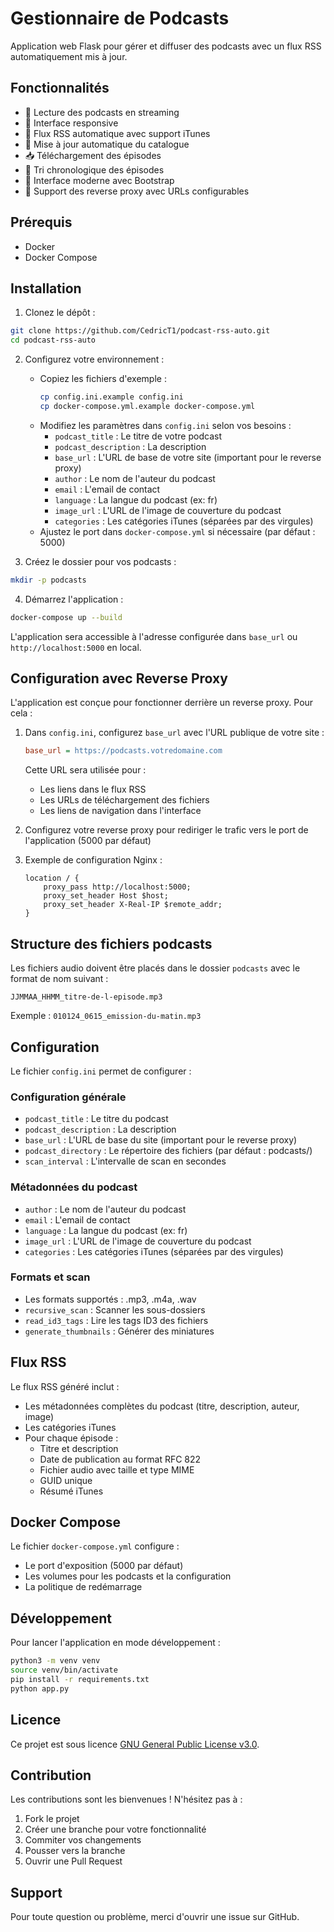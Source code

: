 # Gestionnaire de Podcasts

Application web Flask pour gérer et diffuser des podcasts avec un flux RSS automatiquement mis à jour.

## Fonctionnalités

- 🎵 Lecture des podcasts en streaming
- 📱 Interface responsive
- 📡 Flux RSS automatique avec support iTunes
- 🔄 Mise à jour automatique du catalogue
- 📥 Téléchargement des épisodes
- 📅 Tri chronologique des épisodes
- 🎨 Interface moderne avec Bootstrap
- 🔗 Support des reverse proxy avec URLs configurables

## Prérequis

- Docker
- Docker Compose

## Installation

1. Clonez le dépôt :
```bash
git clone https://github.com/CedricT1/podcast-rss-auto.git
cd podcast-rss-auto
```

2. Configurez votre environnement :
   - Copiez les fichiers d'exemple :
     ```bash
     cp config.ini.example config.ini
     cp docker-compose.yml.example docker-compose.yml
     ```
   - Modifiez les paramètres dans `config.ini` selon vos besoins :
     - `podcast_title` : Le titre de votre podcast
     - `podcast_description` : La description
     - `base_url` : L'URL de base de votre site (important pour le reverse proxy)
     - `author` : Le nom de l'auteur du podcast
     - `email` : L'email de contact
     - `language` : La langue du podcast (ex: fr)
     - `image_url` : L'URL de l'image de couverture du podcast
     - `categories` : Les catégories iTunes (séparées par des virgules)
   - Ajustez le port dans `docker-compose.yml` si nécessaire (par défaut : 5000)

3. Créez le dossier pour vos podcasts :
```bash
mkdir -p podcasts
```

4. Démarrez l'application :
```bash
docker-compose up --build
```

L'application sera accessible à l'adresse configurée dans `base_url` ou `http://localhost:5000` en local.

## Configuration avec Reverse Proxy

L'application est conçue pour fonctionner derrière un reverse proxy. Pour cela :

1. Dans `config.ini`, configurez `base_url` avec l'URL publique de votre site :
   ```ini
   base_url = https://podcasts.votredomaine.com
   ```
   Cette URL sera utilisée pour :
   - Les liens dans le flux RSS
   - Les URLs de téléchargement des fichiers
   - Les liens de navigation dans l'interface

2. Configurez votre reverse proxy pour rediriger le trafic vers le port de l'application (5000 par défaut)

3. Exemple de configuration Nginx :
   ```nginx
   location / {
       proxy_pass http://localhost:5000;
       proxy_set_header Host $host;
       proxy_set_header X-Real-IP $remote_addr;
   }
   ```

## Structure des fichiers podcasts

Les fichiers audio doivent être placés dans le dossier `podcasts` avec le format de nom suivant :
```
JJMMAA_HHMM_titre-de-l-episode.mp3
```
Exemple : `010124_0615_emission-du-matin.mp3`

## Configuration

Le fichier `config.ini` permet de configurer :

### Configuration générale
- `podcast_title` : Le titre du podcast
- `podcast_description` : La description
- `base_url` : L'URL de base du site (important pour le reverse proxy)
- `podcast_directory` : Le répertoire des fichiers (par défaut : podcasts/)
- `scan_interval` : L'intervalle de scan en secondes

### Métadonnées du podcast
- `author` : Le nom de l'auteur du podcast
- `email` : L'email de contact
- `language` : La langue du podcast (ex: fr)
- `image_url` : L'URL de l'image de couverture du podcast
- `categories` : Les catégories iTunes (séparées par des virgules)

### Formats et scan
- Les formats supportés : .mp3, .m4a, .wav
- `recursive_scan` : Scanner les sous-dossiers
- `read_id3_tags` : Lire les tags ID3 des fichiers
- `generate_thumbnails` : Générer des miniatures

## Flux RSS

Le flux RSS généré inclut :
- Les métadonnées complètes du podcast (titre, description, auteur, image)
- Les catégories iTunes
- Pour chaque épisode :
  - Titre et description
  - Date de publication au format RFC 822
  - Fichier audio avec taille et type MIME
  - GUID unique
  - Résumé iTunes

## Docker Compose

Le fichier `docker-compose.yml` configure :
- Le port d'exposition (5000 par défaut)
- Les volumes pour les podcasts et la configuration
- La politique de redémarrage

## Développement

Pour lancer l'application en mode développement :
```bash
python3 -m venv venv
source venv/bin/activate
pip install -r requirements.txt
python app.py
```

## Licence

Ce projet est sous licence [GNU General Public License v3.0](LICENSE).

## Contribution

Les contributions sont les bienvenues ! N'hésitez pas à :
1. Fork le projet
2. Créer une branche pour votre fonctionnalité
3. Commiter vos changements
4. Pousser vers la branche
5. Ouvrir une Pull Request

## Support

Pour toute question ou problème, merci d'ouvrir une issue sur GitHub. 